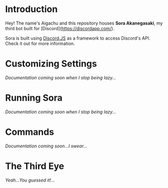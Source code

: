 # Introduction
Hey! The name's Aigachu and this repository houses **Sora Akanegasaki**, my third bot built for [Discord](<a href="">https://discordapp.com/</a>).

Sora is built using [Discord.JS](https://discord.js.org/#/) as a framework to access Discord's API. Check it out for more information.

# Customizing Settings
*Documentation coming soon when I stop being lazy...*

# Running Sora
*Documentation coming soon when I stop being lazy...*

# Commands
*Documentation coming soon...I swear...*

# The Third Eye
*Yeah...You guessed it!...*